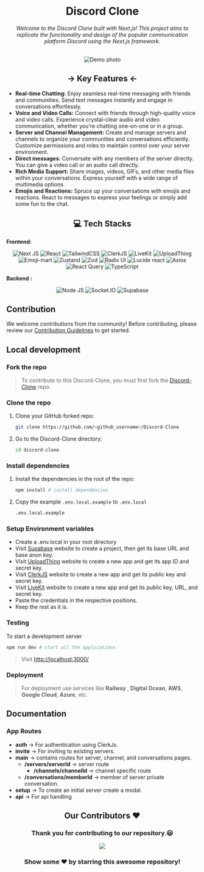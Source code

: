 <h1 align = "center"> Discord Clone </h1>

<div align="center">
<i> Welcome to the Discord Clone built with Next.js! This project aims to replicate the functionality and design of the popular communication platform Discord using the Next.js framework. </i>

<br>
<br>

![Demo photo](https://utfs.io/f/ff27ddb0-dadb-426a-b064-72d8dd3b85df-w4d8p.png)

</div>

<h2 align="center"> -> Key Features <- </h1>

- **Real-time Chatting:** Enjoy seamless real-time messaging with friends and communities. Send text messages instantly and engage in conversations effortlessly.
- **Voice and Video Calls:** Connect with friends through high-quality voice and video calls. Experience crystal-clear audio and video communication, whether you're chatting one-on-one or in a group.
- **Server and Channel Management:** Create and manage servers and channels to organize your communities and conversations efficiently. Customize permissions and roles to maintain control over your server environment.
- **Direct messages**: Conversate with any members of the server directly. You can give a video call or an audio call directly.
- **Rich Media Support:** Share images, videos, GIFs, and other media files within your conversations. Express yourself with a wide range of multimedia options.
- **Emojis and Reactions:** Spruce up your conversations with emojis and reactions. React to messages to express your feelings or simply add some fun to the chat.

<h2 align="center"> 💻 Tech Stacks </h2>

**Frontend:**

<div align="center">

![Next JS](https://img.shields.io/badge/Next-black?style=for-the-badge&logo=next.js&logoColor=white)
![React](https://img.shields.io/badge/react-%2320232a.svg?style=for-the-badge&logo=react&logoColor=%2361DAFB)
![TailwindCSS](https://img.shields.io/badge/tailwindcss-%2338B2AC.svg?style=for-the-badge&logo=tailwind-css&logoColor=white) 
![ClerkJS](https://img.shields.io/badge/ClerkJS-438BF8?style=for-the-badge&logo=clerk&logoColor=white)
![LiveKit](https://img.shields.io/badge/LiveKit-FF4088?style=for-the-badge&logo=livekit&logoColor=white)
![UploadThing](https://img.shields.io/badge/UploadThing-0088FF?style=for-the-badge&logo=uploadthing&logoColor=white)
![Emoji-mart](https://img.shields.io/badge/Emoji--mart-9B98FF?style=for-the-badge&logo=npm&logoColor=white)
![Zustand](https://img.shields.io/badge/Zustand-FFB700?style=for-the-badge&logo=npm&logoColor=white)
![Zod](https://img.shields.io/badge/Zod-9B32FF?style=for-the-badge&logo=npm&logoColor=white)
![Radix UI](https://img.shields.io/badge/radix%20ui-161618.svg?style=for-the-badge&logo=radix-ui&logoColor=white)
![Lucide react](https://img.shields.io/badge/Lucide%20react-00D1B2?style=for-the-badge&logoColor=white)
![Axios](https://img.shields.io/badge/Axios-0088FF?style=for-the-badge&logo=axios&logoColor=white)
![React Query](https://img.shields.io/badge/-React%20Query-FF4154?style=for-the-badge&logo=react%20query&logoColor=white)
![TypeScript](https://img.shields.io/badge/typescript-%23007ACC.svg?style=for-the-badge&logo=typescript&logoColor=white)

</div>

**Backend :**

<div align="center">

![Node JS](https://img.shields.io/badge/Node.js-43853D?style=for-the-badge&logo=node.js&logoColor=white)
![Socket.IO](https://img.shields.io/badge/Socket.IO-010101?style=for-the-badge&logo=socket.io&logoColor=white)
![Supabase](https://img.shields.io/badge/Supabase-3954E1?style=for-the-badge&logo=supabase&logoColor=white)

</div>

## Contribution

We welcome contributions from the community! Before contributing, please review our [Contribution Guidelines](./Contributing.md) to get started.

## Local development

### Fork the repo

>To contribute to this Discord-Clone, you must first fork the [Discord-Clone](https://github.com/Yeasir0032/Discord-Clone) repo.

### Clone the repo

1. Clone your GitHub forked repo:

   ```sh
   git clone https://github.com/<github_username>/Discord-Clone
   ```

2. Go to the Discord-Clone directory:
   ```sh
   cd discord-clone
   ```

### Install dependencies

1. Install the dependencies in the root of the repo:

   ```sh
   npm install # install dependencies
   ```

2. Copy the example `.env.local.example` to `.env.local`

   ```sh
   .env.local.example
   ```

### Setup Environment variables

- Create a .env.local in your root directory
- Visit [Supabase](https://supabase.com/dashboard/) website to create a project, then get its base URL and base anon key.
- Visit [UploadThing](https://uploadthing.com/dashboard) website to create a new app and get its app ID and secret key.
- Visit [ClerkJS](https://clerk.com/docs/references/javascript/overview) website to create a new app and get its public key and secret key.
- Visit [LiveKit](https://livekit.io/) website to create a new app and get its public key, URL, and secret key.
- Paste the credentials in the respective positions.
- Keep the rest as it is.

### Testing

To start a development server

```sh
npm run dev # start all the applications
```

>Visit [http://localhost:3000/](http://localhost:3000/)

### Deployment

>For deployment use services like **Railway** , **Digital Ocean**, **AWS**, **Google Cloud**, **Azure**, etc.

## Documentation

### App Routes

- **auth** -> For authentication using ClerkJs.
- **invite** -> For inviting to existing servers.
- **main** -> contains routes for server, channel, and conversations pages.
  - **/servers/serverId** -> server route
    - **/channels/channelId** -> channel specific route
  - **/conversations/memberId** -> member of server private conversation.
- **setup** -> To create an initial server create a modal.
- **api** -> For api handling

<div>
 
<h2 align = "center">Our Contributors ❤️</h2>
<div align = "center">
 <h3>Thank you for contributing to our repository.😃</h3>
<a href="https://github.com/Yeasir0032/Discord-Clone/graphs/contributors">
  <img src="https://contrib.rocks/image?repo=Yeasir0032/Discord-Clone" data-canonical-src="https://contrib.rocks/image?repo=Yeasir0032/Discord-Clone" style="max-width: 100%;"/>
</a>

### Show some ❤️ by starring this awesome repository!

</div>

